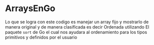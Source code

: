 # ArraysEnGo

Lo que se logra con este codigo es manejar un array fijo y mostrarlo de manera original y de manera clasificada es decir Ordenada utilizando El paquete `sort` de Go el cual nos ayudara al ordenamiento para los tipos primitivos y definidos por el usuario

